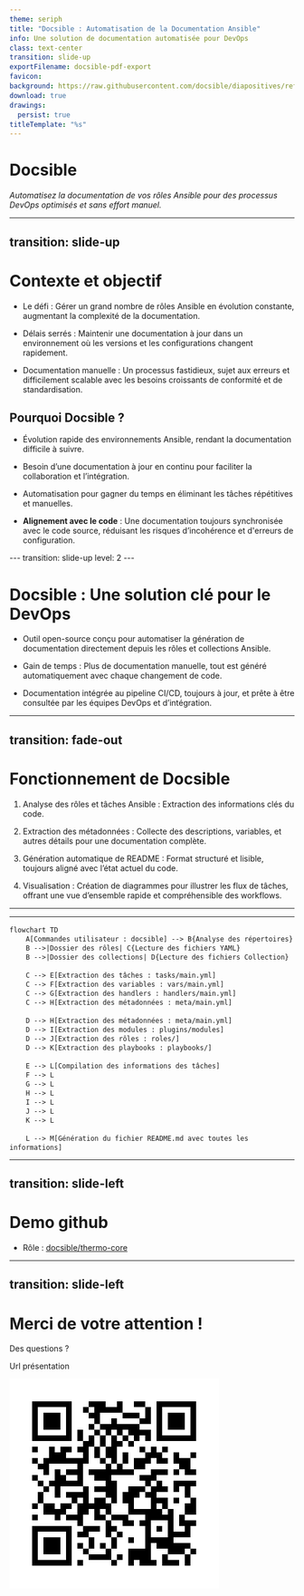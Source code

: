 ```yaml
---
theme: seriph
title: "Docsible : Automatisation de la Documentation Ansible"
info: Une solution de documentation automatisée pour DevOps
class: text-center
transition: slide-up
exportFilename: docsible-pdf-export
favicon: 
background: https://raw.githubusercontent.com/docsible/diapositives/refs/heads/main/background.jpg
download: true
drawings:
  persist: true
titleTemplate: "%s"
---
```


# **Docsible**

*Automatisez la documentation de vos rôles Ansible pour des processus DevOps optimisés et sans effort manuel.*

---
transition: slide-up
---

# Contexte et objectif
<v-click>

- <span v-mark.orange="1">Le défi</span> : Gérer un grand nombre de rôles Ansible en évolution constante, augmentant la complexité de la documentation.
</v-click>
<v-click>

- <span v-mark.orange="2">Délais serrés</span> : Maintenir une documentation à jour dans un environnement où les versions et les configurations changent rapidement.
</v-click>
<v-click>

- <span v-mark.orange="3">Documentation manuelle</span> : Un processus fastidieux, sujet aux erreurs et difficilement scalable avec les besoins croissants de conformité et de standardisation.
</v-click>

<v-click>

## Pourquoi Docsible ?
</v-click>
<v-click>

- <span v-mark.orange="4">Évolution rapide</span> des environnements Ansible, rendant la documentation difficile à suivre.
</v-click>
<v-click>

- Besoin d’une documentation <span v-mark.orange="5">à jour en continu</span> pour faciliter la collaboration et l’intégration.
</v-click>
<v-click>

- Automatisation pour <span v-mark.orange="6">gagner du temps</span> en éliminant les tâches répétitives et manuelles.
</v-click>
<v-click>

- <span v-mark.orange="7">**Alignement avec le code**</span> : Une documentation toujours synchronisée avec le code source, réduisant les risques d’incohérence et d'erreurs de configuration.
</v-click>
---
transition: slide-up
level: 2
---

# Docsible : Une solution clé pour le DevOps
<v-click>

- Outil <span v-mark.orange="1">open-source</span> conçu pour automatiser la génération de documentation directement depuis les rôles et collections Ansible.
</v-click>
<v-click>

- <span v-mark.orange="2">Gain de temps</span> : Plus de documentation manuelle, tout est généré automatiquement avec chaque changement de code.
</v-click>
<v-click>

- Documentation <span v-mark.orange="3">intégrée au pipeline CI/CD</span>, toujours à jour, et prête à être consultée par les équipes DevOps et d’intégration.
</v-click>

---
transition: fade-out
---

# Fonctionnement de Docsible
<v-click>

1. <span v-mark.orange="1">Analyse des rôles et tâches Ansible</span> : Extraction des informations clés du code.
</v-click>
<v-click>

2. <span v-mark.orange="2">Extraction des métadonnées</span> : Collecte des descriptions, variables, et autres détails pour une documentation complète.
</v-click>
<v-click>

3. <span v-mark.orange="3">Génération automatique de README</span> : Format structuré et lisible, toujours aligné avec l’état actuel du code.
</v-click>
<v-click>

4. <span v-mark.orange="4">Visualisation</span> : Création de diagrammes pour illustrer les flux de tâches, offrant une vue d’ensemble rapide et compréhensible des workflows.
</v-click>

---
---

```mermaid
flowchart TD
    A[Commandes utilisateur : docsible] --> B{Analyse des répertoires}
    B -->|Dossier des rôles| C{Lecture des fichiers YAML}
    B -->|Dossier des collections| D{Lecture des fichiers Collection}
    
    C --> E[Extraction des tâches : tasks/main.yml]
    C --> F[Extraction des variables : vars/main.yml]
    C --> G[Extraction des handlers : handlers/main.yml]
    C --> H[Extraction des métadonnées : meta/main.yml]
    
    D --> H[Extraction des métadonnées : meta/main.yml]
    D --> I[Extraction des modules : plugins/modules]
    D --> J[Extraction des rôles : roles/]
    D --> K[Extraction des playbooks : playbooks/]
    
    E --> L[Compilation des informations des tâches]
    F --> L
    G --> L
    H --> L
    I --> L
    J --> L
    K --> L
    
    L --> M[Génération du fichier README.md avec toutes les informations]
```

---
transition: slide-left
---

# Demo github

- Rôle : [docsible/thermo-core](https://github.com/docsible/thermo-core)

---
transition: slide-left
---

# Merci de votre attention !

<v-click>Des questions ?</v-click>
<div class="mt-8">
</div>
<v-click>


Url présentation

</v-click>
<v-click>

<img src="https://raw.githubusercontent.com/docsible/diapositives/refs/heads/main/image.png" />

</v-click>